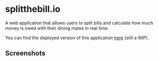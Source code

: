 # splitthebill.io

A web application that allows users to split bills and calculate how much money is owed with their dining mates in real time.

You can find the deployed version of this application [here](https://splitthebill-io.vercel.app/) (still a WIP).

## Screenshots
